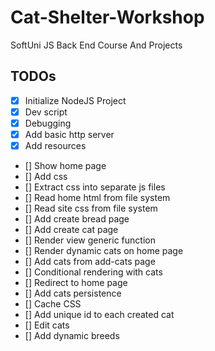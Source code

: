 # Cat-Shelter-Workshop
SoftUni JS Back End Course And Projects

## TODOs
 - [x] Initialize NodeJS Project
 - [x] Dev script
 - [x] Debugging
 - [x] Add basic http server
 - [x] Add resources
 - [] Show home page
 - [] Add css
 - [] Extract css into separate js files
 - [] Read home html from file system
 - [] Read site css from file system
 - [] Add create bread page
 - [] Add create cat page
 - [] Render view generic function
 - [] Render dynamic cats on home page
 - [] Add cats from add-cats page
 - [] Conditional rendering with cats
 - [] Redirect to home page
 - [] Add cats persistence
 - [] Cache CSS
 - [] Add unique id to each created cat
 - [] Edit cats
 - [] Add dynamic breeds